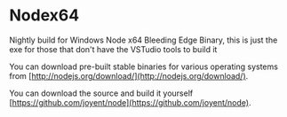 Nodex64
=======

Nightly build for Windows Node x64 Bleeding Edge Binary, this is just the exe for those that don't have the VSTudio tools to build it


You can download pre-built stable binaries for various operating systems from
[http://nodejs.org/download/](http://nodejs.org/download/).

You can download the source and build it yourself
[https://github.com/joyent/node](https://github.com/joyent/node).

